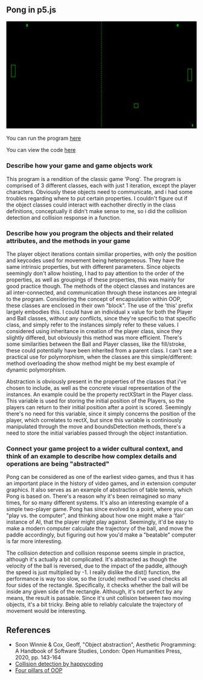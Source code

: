## Pong in p5.js

![This picture is a preview of the program](pongexample.PNG "preview")

You can run the program [here](https://9plus10savage.gitlab.io/aesthetic-programming/miniX6)

You can view the code [here](https://gitlab.com/9plus10savage/aesthetic-programming/-/blob/main/miniX6/sketch.js)

### Describe how your game and game objects work

This program is a rendition of the classic game 'Pong'. The program is comprised of 3 different classes, each with just 1 iteration, except the player characters. Obviously these objects need to communicate, and i had some troubles regarding where to put certain properties. I couldn't figure out if the object classes could interact with eachother directly in the class definitions, conceptually it didn't make sense to me, so i did the collision detection and collision response in a function.  

### Describe how you program the objects and their related attributes, and the methods in your game

The player object iterations contain similiar properties, with only the position and keycodes used for movement being heterogeneous. They have the same intrinsic properties, but with different parameters.  Since objects seemingly don't allow hoisting, I had to pay attention to the order of the properties, as well as groupings of these properties, this was mainly for good practice though. The methods of the object classes and instances are all inter-connected, and communication through these instances are integral to the program. Considering the concept of encapsulation within OOP, these classes are enclosed in their own "block". The use of the 'this' prefix largely embodies this. I could have an individual x value for both the Player and Ball classes, without any conflicts, since they're specific to that specific class, and simply refer to the instances simply refer to these values. I considered using inheritance in creation of the player class, since they slightly differed, but obviously this method was more efficient. There's some similarities between the Ball and Player classes, like the fill/stroke, these could potentially have been inherited from a parent class. I can't see a practical use for polymorphism, when the classes are this simple/different: method overloading the show method might be my best example of dynamic polymorphism. 

Abstraction is obviously present in the properties of the classes that i've chosen to include, as well as the concrete visual representation of the instances. An example could be the property rectXStart in the Player class. This variable is used for storing the initial position of the Players, so the players can return to their initial position after a point is scored. Seemingly there's no need for this variable, since it simply concerns the position of the player, which correlates to rectX, but since this variable is continiously manipulated through the move and boundsDetection methods, there's a need to store the initial variables passed through the object instantiation. 

### Connect your game project to a wider cultural context, and think of an example to describe how complex details and operations are being "abstracted"

Pong can be considered as one of the earliest video games, and thus it has an important place in the history of video games, and in extension computer graphics. It also serves as an example of abstraction of table tennis, which Pong is based on.  There's a reason why it's been reimagined so many times, for so many different systems. It's also an interesting example of a simple two-player game. Pong has since evolved to a point, where you can "play vs. the computer", and thinking about how one might make a 'fair' instance of AI, that the player might play against. Seemingly, it'd be easy to make a modern computer calculate the trajectory of the ball, and move the paddle accordingly, but figuring out how you'd make a "beatable" computer is far more interesting. 

The collision detection and collision response seems simple in practice, although it's actually a bit complicated. It's abstracted as though the velocity of the ball is reversed, due to the impact of the paddle, although the speed is just multiplied by -1. I really dislike the dist() function, the performance is way too slow, so the (crude) method I've used checks all four sides of the rectangle. Specifically, it checks whether the ball will be inside any given side of the rectangle. Although, it's not perfect by any means, the result is passable. Since it's unit collision between two moving objects, it's a bit tricky.  Being able to reliably calculate the trajectory of movement would be interesting. 

## References

* Soon Winnie & Cox, Geoff, "Object abstraction", Aesthetic Programming: A Handbook of Software Studies, London: Open Humanities Press, 2020, pp. 143-164
* [Collision detection by happycoding](https://happycoding.io/tutorials/processing/collision-detection)
* [Four pillars of OOP](https://www.youtube.com/watch?v=pTB0EiLXUC8)
